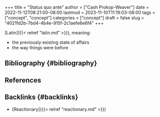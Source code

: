 +++
title = "Status quo ante"
author = ["Cash Prokop-Weaver"]
date = 2022-11-12T08:21:00-08:00
lastmod = 2023-11-10T11:19:03-08:00
tags = ["concept", "concept"]
categories = ["concept"]
draft = false
slug = "4021fd2b-7bd4-4b4e-915f-2c1aefe6e6f4"
+++

[Latin]({{< relref "latin.md" >}}), meaning:

-   the previously existing state of affairs
-   the way things were before


## Bibliography {#bibliography}

## References

<style>.csl-entry{text-indent: -1.5em; margin-left: 1.5em;}</style><div class="csl-bib-body">
</div>


## Backlinks {#backlinks}

-   [Reactionary]({{< relref "reactionary.md" >}})
